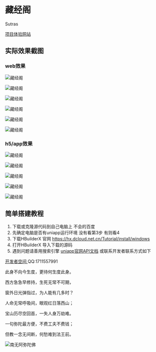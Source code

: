 # 藏经阁

Sutras

[项目体验网站](https://static-mp-ca9b6ada-ed21-4191-b5f5-3ff3dcf7f969.next.bspapp.com/cjg/index.html#/)

## 实际效果截图

### web效果

![藏经阁](https://gitee.com/ljl666888/cjg/raw/master/static/temp/web1.png)

![藏经阁](https://gitee.com/ljl666888/cjg/raw/master/static/temp/web3.png)

![藏经阁](https://gitee.com/ljl666888/cjg/raw/master/static/temp/web4.png)

![藏经阁](https://gitee.com/ljl666888/cjg/raw/master/static/temp/web5.png)

![藏经阁](https://gitee.com/ljl666888/cjg/raw/master/static/temp/web6.png)

![藏经阁](https://gitee.com/ljl666888/cjg/raw/master/static/temp/web2.png)

### h5/app效果

![藏经阁](https://gitee.com/ljl666888/cjg/raw/master/static/temp/app1.png)

![藏经阁](https://gitee.com/ljl666888/cjg/raw/master/static/temp/app2.png)

![藏经阁](https://gitee.com/ljl666888/cjg/raw/master/static/temp/app4.png)

![藏经阁](https://gitee.com/ljl666888/cjg/raw/master/static/temp/app5.png)

![藏经阁](https://gitee.com/ljl666888/cjg/raw/master/static/temp/app3.png)




## 简单搭建教程

1.  下载或克隆源代码到自己电脑上 不会的百度
2.  先确定电脑是否有uniapp运行环境 没有看第3步 有则看4
3.  下载HBuilderX 官网 https://hx.dcloud.net.cn/Tutorial/install/windows
4.  打开HBuilderX 导入下载的源码
5.  遇到问题请善用搜索引擎 [uniapp官网API文档](  https://uniapp.dcloud.net.cn/api/ ) 或联系开发者联系方式如下

[开发者空间 ]( https://www.bilibili.com/video/BV1PDwJetE1D ) QQ:1711557991

此身不向今生度，更待何生度此身。 

西方急急早修持，生死无常不可期，

窗外日光弹指过，为人能有几多时？

人命无常呼吸间，眼观红日落西山；

宝山历尽空回首，一失人身万劫难。 

一句弥陀最方便，不费工夫不费钱；

但教一念无间断，何愁难到法王前。

![南无阿弥陀佛](https://gitee.com/ljl666888/yylr/raw/master/%E7%81%AB%E8%8E%B2/static/wallpaper/%E5%8D%97%E6%97%A0%E9%98%BF%E5%BC%A5%E9%99%80%E4%BD%9B%20(%E9%87%91%E8%BA%AB)%E3%80%90%E5%A4%A7%E5%9B%BE%E7%BC%96%E5%8F%B7-A992%E3%80%9184.7%E9%95%BFcm_30.9%E5%AE%BDcm_2200x5969_meet.fo.jpg)
